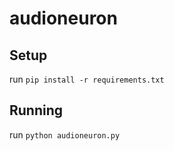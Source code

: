 # audioneuron

## Setup
run `pip install -r requirements.txt`

## Running
run `python audioneuron.py`


